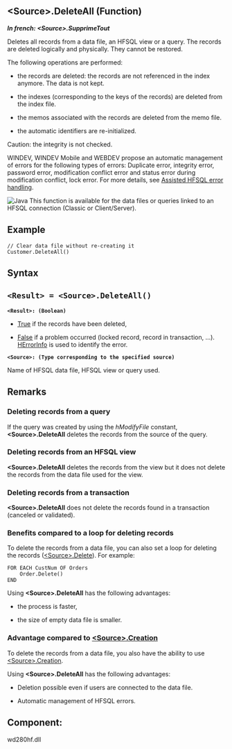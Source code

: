 


## &lt;Source&gt;.DeleteAll (Function)

***In french: &lt;Source&gt;.SupprimeTout***



<a name="XUse"></a>
<a name="Use"></a>
<a name="description"></a>
Deletes all records from a data file, an HFSQL view or a query. The records are deleted logically and physically. They cannot be restored.

The following operations are performed:

- the records are deleted: the records are not referenced in the index anymore. The data is not kept.

- the indexes (corresponding to the keys of the records) are deleted from the index file.

- the memos associated with the records are deleted from the memo file.

- the automatic identifiers are re-initialized.


Caution: the integrity is not checked.

WINDEV, WINDEV Mobile and WEBDEV propose an automatic management of errors for the following types of errors: Duplicate error, integrity error, password error, modification conflict error and status error during modification conflict, lock error. For more details, see [Assisted HFSQL error handling](../WDLang4/3044188.md).

![Java](https://doc.pcsoft.fr/ext/images/us/JAVA.png) This function is available for the data files or queries linked to an HFSQL connection (Classic or Client/Server). 
<a name="Example1"></a>
<a name="sample_code"></a>

## Example


```wl
// Clear data file without re-creating it
Customer.DeleteAll()
```

<a name="XSYNTAX"></a>
<a name="SYNTAX1"></a>

## Syntax

`<Result> = <Source>.DeleteAll()`
---

**`<Result>: (Boolean)`**



- <u><u><u><u>True</u></u></u></u> if the records have been deleted,

- <u><u><u><u>False</u></u></u></u> if a problem occurred (locked record, record in transaction, ...). [HErrorInfo](../WDLang4/3044071.md) is used to identify the error.




**`<Source>: (Type corresponding to the specified source)`**

Name of HFSQL data file, HFSQL view or query used.



<a name="NOTE0"></a>
<a name="NOTE0_1"></a>

## Remarks


### Deleting records from a query
<a name="deleting_records_from_query_ELTPARAGRAPHE000251"></a>

If the query was created by using the *hModifyFile* constant, **&lt;Source&gt;.DeleteAll** deletes the records from the source of the query.
<a name="NOTE0_2"></a>


### Deleting records from an HFSQL view
<a name="deleting_records_from_hfsql_view_ELTPARAGRAPHE000263"></a>

**&lt;Source&gt;.DeleteAll** deletes the records from the view but it does not delete the records from the data file used for the view.
<a name="NOTE0_3"></a>


### Deleting records from a transaction
<a name="deleting_records_from_transaction_ELTPARAGRAPHE000275"></a>

**&lt;Source&gt;.DeleteAll** does not delete the records found in a transaction (canceled or validated).
<a name="NOTE0_4"></a>


### Benefits compared to a loop for deleting records
<a name="benefits_compared_loop_for_deleting_records_ELTPARAGRAPHE000287"></a>

To delete the records from a data file, you can also set a loop for deleting the records ([&lt;Source&gt;.Delete](../WDLang4/1000025071.md)). For example:

```wl
FOR EACH CustNum OF Orders
	Order.Delete()
END
```
 Using **&lt;Source&gt;.DeleteAll** has the following advantages:

- the process is faster, 

- the size of empty data file is smaller.



<a name="NOTE0_5"></a>


### Advantage compared to [&lt;Source&gt;.Creation](../WDLang4/1000024207.md)
<a name="advantage_compared_creationwdlang41000024207md_ELTPARAGRAPHE000314"></a>

To delete the records from a data file, you also have the ability to use [&lt;Source&gt;.Creation](../WDLang4/1000024207.md). 

Using **&lt;Source&gt;.DeleteAll** has the following advantages:

- Deletion possible even if users are connected to the data file.

- Automatic management of HFSQL errors.




<a name="XComponent"></a>

## Component:
wd280hf.dll
